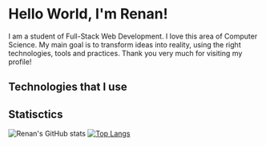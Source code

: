 # Hello World, I'm Renan!

I am a student of Full-Stack Web Development. I love this area of Computer Science. My main goal is to transform ideas into reality, using the right technologies, tools and practices. Thank you very much for visiting my profile!

## Technologies that I use

## Statisctics

![Renan's GitHub stats](https://github-readme-stats.vercel.app/api?username=victor-renan&show_icons=true&theme=tokyo_night)
[![Top Langs](https://github-readme-stats.vercel.app/api/top-langs/?username=victor-renan&layout=compact&card_width=460)](https://github.com/victor-renan/github-readme-stats)
